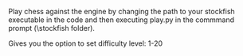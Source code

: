 Play chess against the engine by changing the path to your stockfish executable in the code and then executing play.py in the commmand prompt (\stockfish folder).

Gives you the option to set difficulty level: 1-20
